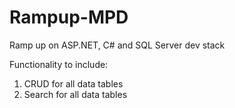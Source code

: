 # Rampup-MPD
Ramp up on ASP.NET, C# and SQL Server dev stack

Functionality to include:

1. CRUD for all data tables 
2. Search for all data tables

